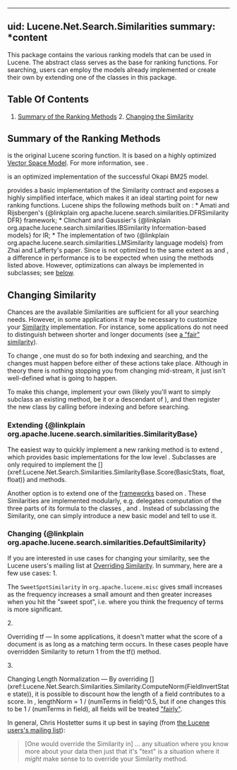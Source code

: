 ﻿
<!--
 Licensed to the Apache Software Foundation (ASF) under one or more
 contributor license agreements.  See the NOTICE file distributed with
 this work for additional information regarding copyright ownership.
 The ASF licenses this file to You under the Apache License, Version 2.0
 (the "License"); you may not use this file except in compliance with
 the License.  You may obtain a copy of the License at

     http://www.apache.org/licenses/LICENSE-2.0

 Unless required by applicable law or agreed to in writing, software
 distributed under the License is distributed on an "AS IS" BASIS,
 WITHOUT WARRANTIES OR CONDITIONS OF ANY KIND, either express or implied.
 See the License for the specific language governing permissions and
 limitations under the License.
-->

---
uid: Lucene.Net.Search.Similarities
summary: *content
---

This package contains the various ranking models that can be used in Lucene. The
abstract class [](xref:Lucene.Net.Search.Similarities.Similarity) serves
as the base for ranking functions. For searching, users can employ the models
already implemented or create their own by extending one of the classes in this
package.

## Table Of Contents

 1. [Summary of the Ranking Methods](#sims) 2. [Changing the Similarity](#changingSimilarity) 

## Summary of the Ranking Methods

[](xref:Lucene.Net.Search.Similarities.DefaultSimilarity) is the original Lucene scoring function. It is based on a highly optimized [Vector Space Model](http://en.wikipedia.org/wiki/Vector_Space_Model). For more information, see [](xref:Lucene.Net.Search.Similarities.TFIDFSimilarity).

[](xref:Lucene.Net.Search.Similarities.BM25Similarity) is an optimized implementation of the successful Okapi BM25 model.

[](xref:Lucene.Net.Search.Similarities.SimilarityBase) provides a basic implementation of the Similarity contract and exposes a highly simplified interface, which makes it an ideal starting point for new ranking functions. Lucene ships the following methods built on [](xref:Lucene.Net.Search.Similarities.SimilarityBase): * Amati and Rijsbergen's {@linkplain org.apache.lucene.search.similarities.DFRSimilarity DFR} framework; * Clinchant and Gaussier's {@linkplain org.apache.lucene.search.similarities.IBSimilarity Information-based models} for IR; * The implementation of two {@linkplain org.apache.lucene.search.similarities.LMSimilarity language models} from Zhai and Lafferty's paper. Since [](xref:Lucene.Net.Search.Similarities.SimilarityBase) is not optimized to the same extent as [](xref:Lucene.Net.Search.Similarities.DefaultSimilarity) and [](xref:Lucene.Net.Search.Similarities.BM25Similarity), a difference in performance is to be expected when using the methods listed above. However, optimizations can always be implemented in subclasses; see [below](#changingSimilarity).

## Changing Similarity

Chances are the available Similarities are sufficient for all your searching needs. However, in some applications it may be necessary to customize your [Similarity](Similarity.html) implementation. For instance, some applications do not need to distinguish between shorter and longer documents (see [a "fair" similarity](http://www.gossamer-threads.com/lists/lucene/java-user/38967#38967)).

To change [](xref:Lucene.Net.Search.Similarities.Similarity), one must do so for both indexing and searching, and the changes must happen before either of these actions take place. Although in theory there is nothing stopping you from changing mid-stream, it just isn't well-defined what is going to happen. 

To make this change, implement your own [](xref:Lucene.Net.Search.Similarities.Similarity) (likely you'll want to simply subclass an existing method, be it [](xref:Lucene.Net.Search.Similarities.DefaultSimilarity) or a descendant of [](xref:Lucene.Net.Search.Similarities.SimilarityBase)), and then register the new class by calling [](xref:Lucene.Net.Index.IndexWriterConfig.SetSimilarity(Similarity)) before indexing and [](xref:Lucene.Net.Search.IndexSearcher.SetSimilarity(Similarity)) before searching. 

### Extending {@linkplain org.apache.lucene.search.similarities.SimilarityBase}

 The easiest way to quickly implement a new ranking method is to extend [](xref:Lucene.Net.Search.Similarities.SimilarityBase), which provides basic implementations for the low level . Subclasses are only required to implement the [](xref:Lucene.Net.Search.Similarities.SimilarityBase.Score(BasicStats, float, float)) and [](xref:Lucene.Net.Search.Similarities.SimilarityBase.ToString()) methods.

Another option is to extend one of the [frameworks](#framework) based on [](xref:Lucene.Net.Search.Similarities.SimilarityBase). These Similarities are implemented modularly, e.g. [](xref:Lucene.Net.Search.Similarities.DFRSimilarity) delegates computation of the three parts of its formula to the classes [](xref:Lucene.Net.Search.Similarities.BasicModel), [](xref:Lucene.Net.Search.Similarities.AfterEffect) and [](xref:Lucene.Net.Search.Similarities.Normalization). Instead of subclassing the Similarity, one can simply introduce a new basic model and tell [](xref:Lucene.Net.Search.Similarities.DFRSimilarity) to use it.

### Changing {@linkplain org.apache.lucene.search.similarities.DefaultSimilarity}

 If you are interested in use cases for changing your similarity, see the Lucene users's mailing list at [Overriding Similarity](http://www.gossamer-threads.com/lists/lucene/java-user/39125). In summary, here are a few use cases: 1. <p>The `SweetSpotSimilarity` in `org.apache.lucene.misc` gives small increases as the frequency increases a small amount and then greater increases when you hit the "sweet spot", i.e. where you think the frequency of terms is more significant.</p> 2. <p>Overriding tf — In some applications, it doesn't matter what the score of a document is as long as a matching term occurs. In these cases people have overridden Similarity to return 1 from the tf() method.</p> 3. <p>Changing Length Normalization — By overriding [](xref:Lucene.Net.Search.Similarities.Similarity.ComputeNorm(FieldInvertState state)), it is possible to discount how the length of a field contributes to a score. In [](xref:Lucene.Net.Search.Similarities.DefaultSimilarity), lengthNorm = 1 / (numTerms in field)^0.5, but if one changes this to be 1 / (numTerms in field), all fields will be treated ["fairly"](http://www.gossamer-threads.com/lists/lucene/java-user/38967#38967).</p> In general, Chris Hostetter sums it up best in saying (from [the Lucene users's mailing list](http://www.gossamer-threads.com/lists/lucene/java-user/39125#39125)): 

> [One would override the Similarity in] ... any situation where you know more about your data then just that it's "text" is a situation where it *might* make sense to to override your Similarity method.